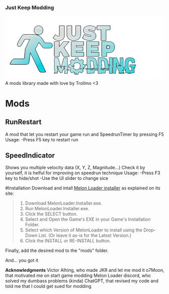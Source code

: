 ### Just Keep Modding
![](https://github.com/Olmo-Gutierrez/JKModding/blob/main/Images/Just%20Keep%20Modding%20Logo.png)
A mods library made with love by Trollmo <3
# Mods
## RunRestart
A mod that let you restart your game run and SpeedrunTimer by pressing F5
Usage:
-Press F5 key to restart run
## SpeedIndicator
Shows you multiple velocity data (X, Y, Z, Magnitude...) Check it by yourself, it is helful for improving on speedrun technique
Usage:
-Press F3 key to hide/shot
-Use the UI slider to change sice

#Installation
Download and intall [Melon Loader installer](https://melonwiki.xyz/#/README?id=automated-installation) as explained on its site:
>1. Download MelonLoader.Installer.exe.
>2. Run MelonLoader.Installer.exe.
>3. Click the SELECT button.
>4. Select and Open the Game's EXE in your Game's Installation Folder.
>5. Select which Version of MelonLoader to install using the Drop-Down List. (Or leave it as-is for the Latest Version.)
>6. Click the INSTALL or RE-INSTALL button.

Finally, add the desired mod to the "mods" folder.

And... you got it

**Acknowledgments**
Victor Alhing, who made JKR and let me mod it
o7Moon, that motivated me on start game modding
Melon Loader discord, who solved my dumbass problems (kinda)
ChatGPT, that revised my code and told me that I could get sued for modding

